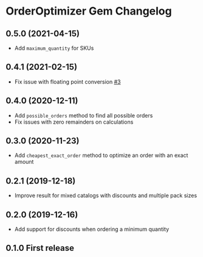 # OrderOptimizer Gem Changelog

## 0.5.0 (2021-04-15)
- Add `maximum_quantity` for SKUs

## 0.4.1 (2021-02-15)

- Fix issue with floating point conversion [#3]

## 0.4.0 (2020-12-11)

- Add `possible_orders` method to find all possible orders
- Fix issues with zero remainders on calculations

## 0.3.0 (2020-11-23)

- Add `cheapest_exact_order` method to optimize an order with an exact amount

## 0.2.1 (2019-12-18)

- Improve result for mixed catalogs with discounts and multiple pack sizes

## 0.2.0 (2019-12-16)

- Add support for discounts when ordering a minimum quantity

## 0.1.0 First release

[#3]: https://github.com/zaikio/order_optimizer/pull/3
